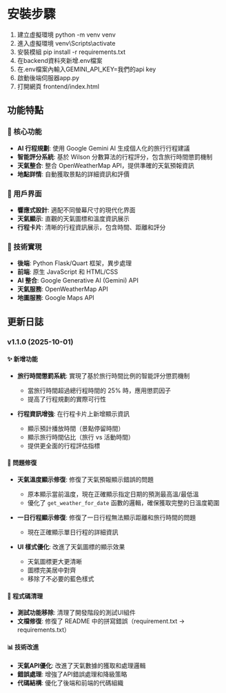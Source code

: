 # 安裝步驟
1. 建立虛擬環境 python -m venv venv
2. 進入虛擬環境 venv\Scripts\activate
3. 安裝模組 pip install -r requirements.txt
4. 在backend資料夾新增.env檔案
5. 在.env檔案內輸入GEMINI_API_KEY=我們的api key
6. 啟動後端伺服器app.py
7. 打開網頁 frontend/index.html

## 功能特點

### 🎯 核心功能
- **AI 行程規劃**: 使用 Google Gemini AI 生成個人化的旅行行程建議
- **智能評分系統**: 基於 Wilson 分數算法的行程評分，包含旅行時間懲罰機制
- **天氣整合**: 整合 OpenWeatherMap API，提供準確的天氣預報資訊
- **地點詳情**: 自動獲取景點的詳細資訊和評價

### 🎨 用戶界面
- **響應式設計**: 適配不同螢幕尺寸的現代化界面
- **天氣顯示**: 直觀的天氣圖標和溫度資訊展示
- **行程卡片**: 清晰的行程資訊展示，包含時間、距離和評分

### 🔧 技術實現
- **後端**: Python Flask/Quart 框架，異步處理
- **前端**: 原生 JavaScript 和 HTML/CSS
- **AI 整合**: Google Generative AI (Gemini) API
- **天氣服務**: OpenWeatherMap API
- **地圖服務**: Google Maps API

## 更新日誌

### v1.1.0 (2025-10-01)

#### ✨ 新增功能
- **旅行時間懲罰系統**: 實現了基於旅行時間比例的智能評分懲罰機制
  - 當旅行時間超過總行程時間的 25% 時，應用懲罰因子
  - 提高了行程規劃的實際可行性

- **行程資訊增強**: 在行程卡片上新增顯示資訊
  - 顯示預計播放時間（景點停留時間）
  - 顯示旅行時間佔比（旅行 vs 活動時間）
  - 提供更全面的行程評估指標

#### 🐛 問題修復
- **天氣溫度顯示修復**: 修復了天氣預報顯示錯誤的問題
  - 原本顯示當前溫度，現在正確顯示指定日期的預測最高溫/最低溫
  - 優化了 `get_weather_for_date` 函數的邏輯，確保獲取完整的日溫度範圍

- **一日行程顯示修復**: 修復了一日行程無法顯示距離和旅行時間的問題
  - 現在正確顯示單日行程的詳細資訊

- **UI 樣式優化**: 改進了天氣圖標的顯示效果
  - 天氣圖標更大更清晰
  - 圖標完美居中對齊
  - 移除了不必要的藍色樣式

#### 🧹 程式碼清理
- **測試功能移除**: 清理了開發階段的測試UI組件
- **文檔修復**: 修復了 README 中的拼寫錯誤（requirement.txt → requirements.txt）

#### 📊 技術改進

- **天氣API優化**: 改進了天氣數據的獲取和處理邏輯
- **錯誤處理**: 增強了API錯誤處理和降級策略
- **代碼結構**: 優化了後端和前端的代碼組織
